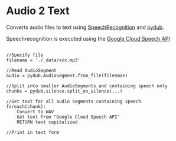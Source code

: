 # Audio 2 Text
Converts audio files to text using [SpeechRecognition](https://github.com/Uberi/speech_recognition#readme) and [pydub](https://pypi.org/project/pydub/). 

Speechrecognition is executed using the [Google Cloud Speech API](https://cloud.google.com/speech-to-text?hl=de)

##
```
//Specify file
filename = './_data/xxx.mp3'

//Read AudioSegment
audio = pydub.AudioSegment.from_file(filenmae)

//Split into smaller AudioSegments and containing speech only
chunks = pydub.silence.split_on_silence(...)

//Get text for all audio segments containing speech
foreach(chunk):
    Convert to WAV
    Get text from "Google Cloud Speech API"
    RETURN text capitalized

//Print in text form
```


